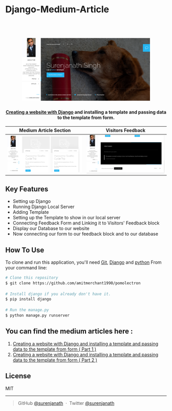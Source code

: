 # Django-Medium-Article
<h1 align="center">
  <br>
  <a href=""><img src="https://raw.githubusercontent.com/surenjanath/Django-Medium-Article/master/Readme_images/Website.png" alt="Pomolectron" width="400"></a>
  <br>
 
</h1>

<h4 align="center"><a href="https://surenjanath.medium.com/creating-a-website-with-django-and-installing-a-template-and-passing-data-to-the-template-from-form-341ef55d6dd8" target="_blank">Creating a website with Django</a>  and installing a template and passing data to the template from form.</h4>

|  Medium Article Section           |  Visitors Feedback |
|---------------------|----------------------|
|![](https://raw.githubusercontent.com/surenjanath/Django-Medium-Article/master/Readme_images/Draft.png) | ![](https://raw.githubusercontent.com/surenjanath/Django-Medium-Article/master/Readme_images/Visitor's%20Feedback.png) |

## Key Features




* Setting up Django
* Running Django Local Server
* Adding Template
* Setting up the Template to show in our local server
* Connecting Feedback Form and Linking it to Visitors' Feedback block
* Display our Database to our website
* Now connecting our form to our feedback block and to our database

## How To Use

To clone and run this application, you'll need [Git](https://git-scm.com), [Django](https://www.djangoproject.com/)  and [python](https://www.python.org/) 
From your command line:

```bash
# Clone this repository
$ git clone https://github.com/amitmerchant1990/pomolectron

# Install django if you already don't have it.
$ pip install django

# Run the manage.py
$ python manage.py runserver
```

## You can find the medium articles here : 
1. [Creating a website with Django and installing a template and passing data to the template from form ( Part 1 )](https://surenjanath.medium.com/creating-a-website-with-django-and-installing-a-template-and-passing-data-to-the-template-from-form-341ef55d6dd8) 
2. [Creating a website with Django and installing a template and passing data to the template from form ( Part 2 )](https://surenjanath.medium.com/creating-a-website-with-django-and-installing-a-template-and-passing-data-to-the-template-from-form-341ef55d6dd8) 


## License

MIT

---

> GitHub [@surenjanath](https://github.com/surenjanath) &nbsp;&middot;&nbsp;
> Twitter [@surenjanath](https://twitter.com/surenjanath)
